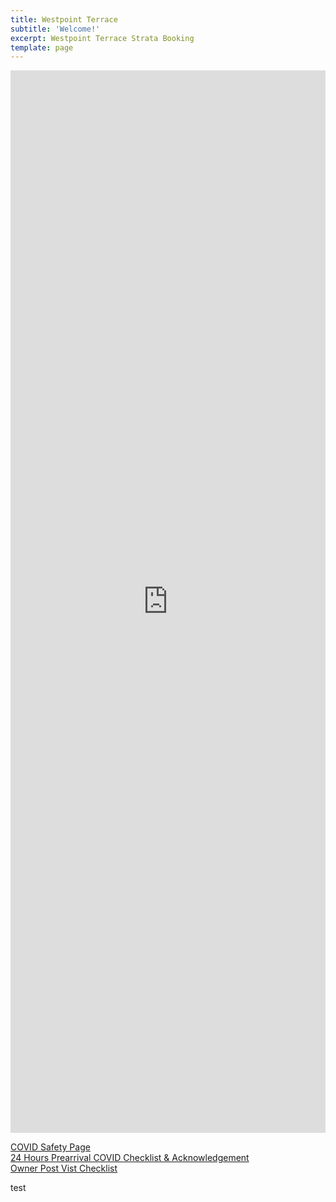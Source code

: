 ```yaml
---
title: Westpoint Terrace
subtitle: 'Welcome!'
excerpt: Westpoint Terrace Strata Booking
template: page
---
```

<iframe src ="https://beds24.com/booking2.php?propid=135060&amp;advancedays=1&amp;referer=iframe" width="600" height="1700" style="max-width:100%;border:none;overflow:auto;"><p><a href="https://beds24.com/booking2.php?propid=135060&amp;referer=iframe" title="Book Now">Book Now</a></p></iframe>

<a href="https://www.theengine.com/strata/">COVID Safety Page</a><br>
<a href="https://www.theengine.com/strata/">24 Hours Prearrival COVID Checklist & Acknowledgement</a><br>
<a href="https://www.theengine.com/strata/">Owner Post Vist Checklist</a><br>

test
